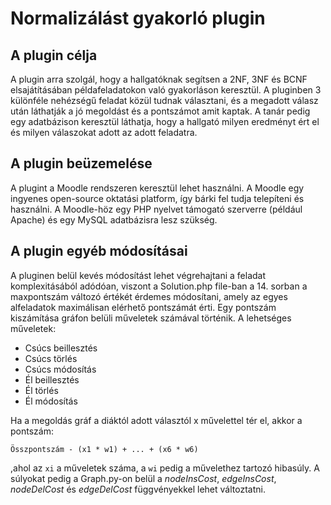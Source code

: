 # Normalizálást gyakorló plugin 
## A plugin célja
A plugin arra szolgál, hogy a hallgatóknak segítsen a 2NF, 3NF és BCNF elsajátításában példafeladatokon való gyakorláson keresztül. A pluginben 3 különféle nehézségű feladat közül tudnak választani, és a megadott válasz után láthatják a jó megoldást és a pontszámot amit kaptak. A tanár pedig egy adatbázison keresztül láthatja, hogy a hallgató milyen eredményt ért el és milyen válaszokat adott az adott feladatra.

## A plugin beüzemelése
A plugint a Moodle rendszeren keresztül lehet használni. A Moodle egy ingyenes open-source oktatási platform, így bárki fel tudja telepíteni és használni. A Moodle-höz egy PHP nyelvet támogató szerverre (például Apache) és egy MySQL adatbázisra lesz szükség.

## A plugin egyéb módosításai
A pluginen belül kevés módosítást lehet végrehajtani a feladat komplexitásából adódóan, viszont a Solution.php file-ban a 14. sorban a maxpontszám változó értékét érdemes módosítani, amely az egyes alfeladatok maximálisan elérhető pontszámát érti.
Egy pontszám kiszámítása gráfon belüli műveletek számával történik. A lehetséges műveletek:
- Csúcs beillesztés
- Csúcs törlés
- Csúcs módosítás
- Él beillesztés
- Él törlés
- Él módosítás
 
Ha a megoldás gráf a diáktól adott választól x művelettel tér el, akkor a pontszám:

`Összpontszám - (x1 * w1) + ... + (x6 * w6) `

,ahol az `xi` a műveletek száma, a `wi` pedig a művelethez tartozó hibasúly.
A súlyokat pedig a Graph.py-on belül a *nodeInsCost*, *edgeInsCost*, *nodeDelCost* és *edgeDelCost* függvényekkel lehet változtatni.
